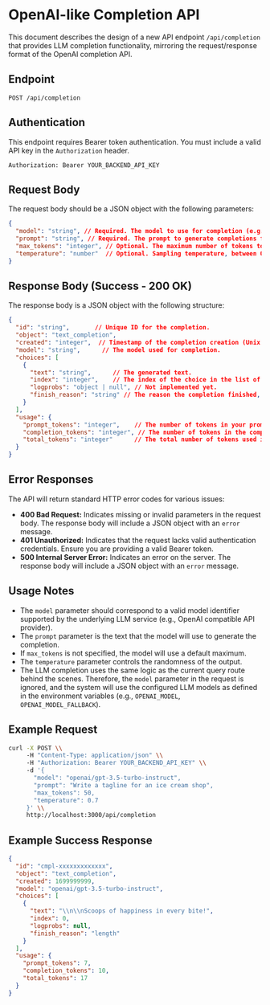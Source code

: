 # OpenAI-like Completion API

This document describes the design of a new API endpoint `/api/completion` that provides LLM completion functionality, mirroring the request/response format of the OpenAI completion API.

## Endpoint

`POST /api/completion`

## Authentication

This endpoint requires Bearer token authentication. You must include a valid API key in the `Authorization` header.

```
Authorization: Bearer YOUR_BACKEND_API_KEY
```

## Request Body

The request body should be a JSON object with the following parameters:

```json
{
  "model": "string", // Required. The model to use for completion (e.g., "openai/gpt-3.5-turbo-instruct", "google/gemini-pro"). This parameter is currently ignored; the system uses the configured LLM models.
  "prompt": "string", // Required. The prompt to generate completions for.
  "max_tokens": "integer", // Optional. The maximum number of tokens to generate.
  "temperature": "number"  // Optional. Sampling temperature, between 0 and 2. Higher values like 0.8 will make the output more random, while lower values like 0.2 will make it more focused and deterministic.
}
```

## Response Body (Success - 200 OK)

The response body is a JSON object with the following structure:

```json
{
  "id": "string",       // Unique ID for the completion.
  "object": "text_completion",
  "created": "integer",  // Timestamp of the completion creation (Unix timestamp).
  "model": "string",      // The model used for completion.
  "choices": [
    {
      "text": "string",      // The generated text.
      "index": "integer",    // The index of the choice in the list of choices.
      "logprobs": "object | null", // Not implemented yet.
      "finish_reason": "string" // The reason the completion finished, e.g., "stop" if the API hit a stop sequence, "length" if `max_tokens` was reached.
    }
  ],
  "usage": {
    "prompt_tokens": "integer",    // The number of tokens in your prompt.
    "completion_tokens": "integer", // The number of tokens in the completion.
    "total_tokens": "integer"      // The total number of tokens used in the request (prompt + completion).
  }
}
```

## Error Responses

The API will return standard HTTP error codes for various issues:

*   **400 Bad Request:**  Indicates missing or invalid parameters in the request body. The response body will include a JSON object with an `error` message.
*   **401 Unauthorized:**  Indicates that the request lacks valid authentication credentials. Ensure you are providing a valid Bearer token.
*   **500 Internal Server Error:**  Indicates an error on the server. The response body will include a JSON object with an `error` message.

## Usage Notes

- The `model` parameter should correspond to a valid model identifier supported by the underlying LLM service (e.g., OpenAI compatible API provider).
- The `prompt` parameter is the text that the model will use to generate the completion.
- If `max_tokens` is not specified, the model will use a default maximum.
- The `temperature` parameter controls the randomness of the output.
- The LLM completion uses the same logic as the current query route behind the scenes. Therefore, the `model` parameter in the request is ignored, and the system will use the configured LLM models as defined in the environment variables (e.g., `OPENAI_MODEL`, `OPENAI_MODEL_FALLBACK`).

## Example Request

```bash
curl -X POST \\
     -H "Content-Type: application/json" \\
     -H "Authorization: Bearer YOUR_BACKEND_API_KEY" \\
     -d '{
       "model": "openai/gpt-3.5-turbo-instruct",
       "prompt": "Write a tagline for an ice cream shop",
       "max_tokens": 50,
       "temperature": 0.7
     }' \\
     http://localhost:3000/api/completion
```

## Example Success Response

```json
{
  "id": "cmpl-xxxxxxxxxxxxx",
  "object": "text_completion",
  "created": 1699999999,
  "model": "openai/gpt-3.5-turbo-instruct",
  "choices": [
    {
      "text": "\\n\\nScoops of happiness in every bite!",
      "index": 0,
      "logprobs": null,
      "finish_reason": "length"
    }
  ],
  "usage": {
    "prompt_tokens": 7,
    "completion_tokens": 10,
    "total_tokens": 17
  }
}

